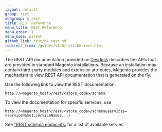 ```yaml
---
layout: default
group: rest
subgroup: A_rest
title: REST Reference
menu_title: REST Reference
menu_order: 1
menu_node: parent
github_link: rest/bk-rest.md
redirect_from: /guides/v1.0/rest/bk-rest.html
---
```


The REST API documentation provided on [Devdocs](http://devdocs.magento.com) describes the APIs that are provided in standard Magento installations. Because an installation may contain third-party modules and extension attributes, Magento provides the mechanism to view REST API documentation that is generated on the fly.

Use the following link to view the REST documentation:

`http://<magento_host>/rest/<store_code>/schema`

To view the documentation for specific services, use

`http://<magento_host>/rest/<store_code>/schema&services=<serviceName1,serviceName2,..>`

See <a href="{{ site.gdeurl }}/rest/rest_endpoints.html">"REST schema endpoints:</a> for a list of available servies.

